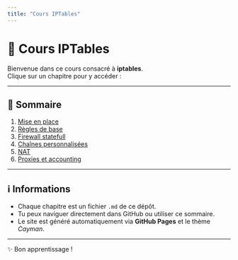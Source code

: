 ```yaml
---
title: "Cours IPTables"
---
```


# 📘 Cours IPTables

Bienvenue dans ce cours consacré à **iptables**.  
Clique sur un chapitre pour y accéder :

---

## 📑 Sommaire

1. [Mise en place](/mise-en-place/)
2. [Règles de base](/regles-de-base/)
3. [Firewall statefull](/firewall-statefull/)
4. [Chaînes personnalisées](/chaines-personnalisees/)
5. [NAT](/nat/)
6. [Proxies et accounting](/proxies-accounting/)

---

## ℹ️ Informations

- Chaque chapitre est un fichier `.md` de ce dépôt.  
- Tu peux naviguer directement dans GitHub ou utiliser ce sommaire.  
- Le site est généré automatiquement via **GitHub Pages** et le thème *Cayman*.

---

✨ Bon apprentissage !
